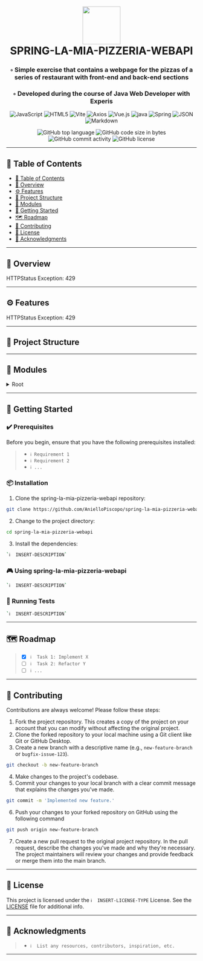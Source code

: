 <div align="center">
<h1 align="center">
<img src="https://img.shields.io/badge/java-%23ED8B00.svg?style&logo=openjdk&logoColor=white" width="100" />
<br>SPRING-LA-MIA-PIZZERIA-WEBAPI
</h1>
<h3>◦ Simple exercise that contains a webpage for the pizzas of a series of restaurant with front-end and back-end sections</h3>
<h3>◦ Developed during the course of Java Web Developer with Experis</h3>

<p align="center">
<img src="https://img.shields.io/badge/JavaScript-F7DF1E.svg?style&logo=JavaScript&logoColor=black" alt="JavaScript" />
<img src="https://img.shields.io/badge/HTML5-E34F26.svg?style&logo=HTML5&logoColor=white" alt="HTML5" />
<img src="https://img.shields.io/badge/Vite-646CFF.svg?style&logo=Vite&logoColor=white" alt="Vite" />
<img src="https://img.shields.io/badge/Axios-5A29E4.svg?style&logo=Axios&logoColor=white" alt="Axios" />

<img src="https://img.shields.io/badge/Vue.js-4FC08D.svg?style&logo=vuedotjs&logoColor=white" alt="Vue.js" />
<img src="https://img.shields.io/badge/java-%23ED8B00.svg?style&logo=openjdk&logoColor=white" alt="java" />
<img src="https://img.shields.io/badge/Spring-4FC08D.svg?style&logo=Spring&logoColor=white" alt="Spring" />
<img src="https://img.shields.io/badge/JSON-000000.svg?style&logo=JSON&logoColor=white" alt="JSON" />
<img src="https://img.shields.io/badge/Markdown-000000.svg?style&logo=Markdown&logoColor=white" alt="Markdown" />
</p>
<img src="https://img.shields.io/github/languages/top/AnielloPiscopo/spring-la-mia-pizzeria-webapi?style&color=5D6D7E" alt="GitHub top language" />
<img src="https://img.shields.io/github/languages/code-size/AnielloPiscopo/spring-la-mia-pizzeria-webapi?style&color=5D6D7E" alt="GitHub code size in bytes" />
<img src="https://img.shields.io/github/commit-activity/m/AnielloPiscopo/spring-la-mia-pizzeria-webapi?style&color=5D6D7E" alt="GitHub commit activity" />
<img src="https://img.shields.io/github/license/AnielloPiscopo/spring-la-mia-pizzeria-webapi?style&color=5D6D7E" alt="GitHub license" />
</div>

---

## 📒 Table of Contents
- [📒 Table of Contents](#-table-of-contents)
- [📍 Overview](#-overview)
- [⚙️ Features](#-features)
- [📂 Project Structure](#project-structure)
- [🧩 Modules](#modules)
- [🚀 Getting Started](#-getting-started)
- [🗺 Roadmap](#-roadmap)
- [🤝 Contributing](#-contributing)
- [📄 License](#-license)
- [👏 Acknowledgments](#-acknowledgments)

---


## 📍 Overview

HTTPStatus Exception: 429

---

## ⚙️ Features

HTTPStatus Exception: 429

---


## 📂 Project Structure




---

## 🧩 Modules

<details closed><summary>Root</summary>

| File                                                                                                                                                                                                 | Summary                   |
| ---                                                                                                                                                                                                  | ---                       |
| [.classpath](https://github.com/AnielloPiscopo/spring-la-mia-pizzeria-webapi/blob/main/.classpath)                                                                                                   | HTTPStatus Exception: 429 |
| [.project](https://github.com/AnielloPiscopo/spring-la-mia-pizzeria-webapi/blob/main/.project)                                                                                                       | HTTPStatus Exception: 429 |
| [mvnw](https://github.com/AnielloPiscopo/spring-la-mia-pizzeria-webapi/blob/main/mvnw)                                                                                                               | HTTPStatus Exception: 429 |
| [mvnw.cmd](https://github.com/AnielloPiscopo/spring-la-mia-pizzeria-webapi/blob/main/mvnw.cmd)                                                                                                       | HTTPStatus Exception: 429 |
| [org.eclipse.core.resources.prefs](https://github.com/AnielloPiscopo/spring-la-mia-pizzeria-webapi/blob/main/.settings\org.eclipse.core.resources.prefs)                                             | HTTPStatus Exception: 429 |
| [org.eclipse.jdt.apt.core.prefs](https://github.com/AnielloPiscopo/spring-la-mia-pizzeria-webapi/blob/main/.settings\org.eclipse.jdt.apt.core.prefs)                                                 | HTTPStatus Exception: 429 |
| [org.eclipse.jdt.core.prefs](https://github.com/AnielloPiscopo/spring-la-mia-pizzeria-webapi/blob/main/.settings\org.eclipse.jdt.core.prefs)                                                         | HTTPStatus Exception: 429 |
| [org.eclipse.m2e.core.prefs](https://github.com/AnielloPiscopo/spring-la-mia-pizzeria-webapi/blob/main/.settings\org.eclipse.m2e.core.prefs)                                                         | HTTPStatus Exception: 429 |
| [org.springframework.ide.eclipse.prefs](https://github.com/AnielloPiscopo/spring-la-mia-pizzeria-webapi/blob/main/.settings\org.springframework.ide.eclipse.prefs)                                   | HTTPStatus Exception: 429 |
| [index.html](https://github.com/AnielloPiscopo/spring-la-mia-pizzeria-webapi/blob/main/front-end\index.html)                                                                                         | HTTPStatus Exception: 429 |
| [vite.config.js](https://github.com/AnielloPiscopo/spring-la-mia-pizzeria-webapi/blob/main/front-end\vite.config.js)                                                                                 | HTTPStatus Exception: 429 |
| [App.vue](https://github.com/AnielloPiscopo/spring-la-mia-pizzeria-webapi/blob/main/front-end\src\App.vue)                                                                                           | HTTPStatus Exception: 429 |
| [main.js](https://github.com/AnielloPiscopo/spring-la-mia-pizzeria-webapi/blob/main/front-end\src\main.js)                                                                                           | HTTPStatus Exception: 429 |
| [router.js](https://github.com/AnielloPiscopo/spring-la-mia-pizzeria-webapi/blob/main/front-end\src\router.js)                                                                                       | HTTPStatus Exception: 429 |
| [store.js](https://github.com/AnielloPiscopo/spring-la-mia-pizzeria-webapi/blob/main/front-end\src\store.js)                                                                                         | HTTPStatus Exception: 429 |
| [AppHeader.vue](https://github.com/AnielloPiscopo/spring-la-mia-pizzeria-webapi/blob/main/front-end\src\components\AppHeader.vue)                                                                    | HTTPStatus Exception: 429 |
| [LogoContainer.vue](https://github.com/AnielloPiscopo/spring-la-mia-pizzeria-webapi/blob/main/front-end\src\components\LogoContainer.vue)                                                            | HTTPStatus Exception: 429 |
| [NavBar.vue](https://github.com/AnielloPiscopo/spring-la-mia-pizzeria-webapi/blob/main/front-end\src\components\header\NavBar.vue)                                                                   | HTTPStatus Exception: 429 |
| [HomePage.vue](https://github.com/AnielloPiscopo/spring-la-mia-pizzeria-webapi/blob/main/front-end\src\pages\HomePage.vue)                                                                           | HTTPStatus Exception: 429 |
| [PizzasCreatePage.vue](https://github.com/AnielloPiscopo/spring-la-mia-pizzeria-webapi/blob/main/front-end\src\pages\PizzasCreatePage.vue)                                                           | HTTPStatus Exception: 429 |
| [PizzasEditPage.vue](https://github.com/AnielloPiscopo/spring-la-mia-pizzeria-webapi/blob/main/front-end\src\pages\PizzasEditPage.vue)                                                               | HTTPStatus Exception: 429 |
| [PizzasListPage.vue](https://github.com/AnielloPiscopo/spring-la-mia-pizzeria-webapi/blob/main/front-end\src\pages\PizzasListPage.vue)                                                               | HTTPStatus Exception: 429 |
| [SpringLaMiaPizzeriaCrudApplication.java](https://github.com/AnielloPiscopo/spring-la-mia-pizzeria-webapi/blob/main/src\main\java\org\java\spring\SpringLaMiaPizzeriaCrudApplication.java)           | HTTPStatus Exception: 429 |
| [ApiPizzaController.java](https://github.com/AnielloPiscopo/spring-la-mia-pizzeria-webapi/blob/main/src\main\java\org\java\spring\api\controller\ApiPizzaController.java)                            | HTTPStatus Exception: 429 |
| [AuthConfig.java](https://github.com/AnielloPiscopo/spring-la-mia-pizzeria-webapi/blob/main/src\main\java\org\java\spring\auth\conf\AuthConfig.java)                                                 | HTTPStatus Exception: 429 |
| [Role.java](https://github.com/AnielloPiscopo/spring-la-mia-pizzeria-webapi/blob/main/src\main\java\org\java\spring\auth\pojo\Role.java)                                                             | HTTPStatus Exception: 429 |
| [User.java](https://github.com/AnielloPiscopo/spring-la-mia-pizzeria-webapi/blob/main/src\main\java\org\java\spring\auth\pojo\User.java)                                                             | HTTPStatus Exception: 429 |
| [RoleRepo.java](https://github.com/AnielloPiscopo/spring-la-mia-pizzeria-webapi/blob/main/src\main\java\org\java\spring\auth\repo\RoleRepo.java)                                                     | HTTPStatus Exception: 429 |
| [UserRepo.java](https://github.com/AnielloPiscopo/spring-la-mia-pizzeria-webapi/blob/main/src\main\java\org\java\spring\auth\repo\UserRepo.java)                                                     | HTTPStatus Exception: 429 |
| [RoleServ.java](https://github.com/AnielloPiscopo/spring-la-mia-pizzeria-webapi/blob/main/src\main\java\org\java\spring\auth\services\RoleServ.java)                                                 | HTTPStatus Exception: 429 |
| [UserServ.java](https://github.com/AnielloPiscopo/spring-la-mia-pizzeria-webapi/blob/main/src\main\java\org\java\spring\auth\services\UserServ.java)                                                 | HTTPStatus Exception: 429 |
| [IngredientController.java](https://github.com/AnielloPiscopo/spring-la-mia-pizzeria-webapi/blob/main/src\main\java\org\java\spring\controllers\IngredientController.java)                           | HTTPStatus Exception: 429 |
| [MainController.java](https://github.com/AnielloPiscopo/spring-la-mia-pizzeria-webapi/blob/main/src\main\java\org\java\spring\controllers\MainController.java)                                       | HTTPStatus Exception: 429 |
| [PizzaController.java](https://github.com/AnielloPiscopo/spring-la-mia-pizzeria-webapi/blob/main/src\main\java\org\java\spring\controllers\PizzaController.java)                                     | HTTPStatus Exception: 429 |
| [SpecialOfferController.java](https://github.com/AnielloPiscopo/spring-la-mia-pizzeria-webapi/blob/main/src\main\java\org\java\spring\controllers\SpecialOfferController.java)                       | HTTPStatus Exception: 429 |
| [Helper.java](https://github.com/AnielloPiscopo/spring-la-mia-pizzeria-webapi/blob/main/src\main\java\org\java\spring\helper\Helper.java)                                                            | HTTPStatus Exception: 429 |
| [Ingredient.java](https://github.com/AnielloPiscopo/spring-la-mia-pizzeria-webapi/blob/main/src\main\java\org\java\spring\pojo\Ingredient.java)                                                      | HTTPStatus Exception: 429 |
| [Pizza.java](https://github.com/AnielloPiscopo/spring-la-mia-pizzeria-webapi/blob/main/src\main\java\org\java\spring\pojo\Pizza.java)                                                                | HTTPStatus Exception: 429 |
| [SpecialOffer.java](https://github.com/AnielloPiscopo/spring-la-mia-pizzeria-webapi/blob/main/src\main\java\org\java\spring\pojo\SpecialOffer.java)                                                  | HTTPStatus Exception: 429 |
| [IngredientRepo.java](https://github.com/AnielloPiscopo/spring-la-mia-pizzeria-webapi/blob/main/src\main\java\org\java\spring\repo\IngredientRepo.java)                                              | HTTPStatus Exception: 429 |
| [PizzaRepo.java](https://github.com/AnielloPiscopo/spring-la-mia-pizzeria-webapi/blob/main/src\main\java\org\java\spring\repo\PizzaRepo.java)                                                        | HTTPStatus Exception: 429 |
| [SpecialOfferRepo.java](https://github.com/AnielloPiscopo/spring-la-mia-pizzeria-webapi/blob/main/src\main\java\org\java\spring\repo\SpecialOfferRepo.java)                                          | HTTPStatus Exception: 429 |
| [IngredientServ.java](https://github.com/AnielloPiscopo/spring-la-mia-pizzeria-webapi/blob/main/src\main\java\org\java\spring\services\IngredientServ.java)                                          | HTTPStatus Exception: 429 |
| [PizzaServ.java](https://github.com/AnielloPiscopo/spring-la-mia-pizzeria-webapi/blob/main/src\main\java\org\java\spring\services\PizzaServ.java)                                                    | HTTPStatus Exception: 429 |
| [SpecialOfferServ.java](https://github.com/AnielloPiscopo/spring-la-mia-pizzeria-webapi/blob/main/src\main\java\org\java\spring\services\SpecialOfferServ.java)                                      | HTTPStatus Exception: 429 |
| [header.html](https://github.com/AnielloPiscopo/spring-la-mia-pizzeria-webapi/blob/main/src\main\resources\templates\frag\header.html)                                                               | HTTPStatus Exception: 429 |
| [main-layout.html](https://github.com/AnielloPiscopo/spring-la-mia-pizzeria-webapi/blob/main/src\main\resources\templates\frag\main-layout.html)                                                     | HTTPStatus Exception: 429 |
| [index.html](https://github.com/AnielloPiscopo/spring-la-mia-pizzeria-webapi/blob/main/src\main\resources\templates\view\index.html)                                                                 | HTTPStatus Exception: 429 |
| [index.html](https://github.com/AnielloPiscopo/spring-la-mia-pizzeria-webapi/blob/main/src\main\resources\templates\view\ingredient\index.html)                                                      | HTTPStatus Exception: 429 |
| [trash.html](https://github.com/AnielloPiscopo/spring-la-mia-pizzeria-webapi/blob/main/src\main\resources\templates\view\ingredient\trash.html)                                                      | HTTPStatus Exception: 429 |
| [table-layout.html](https://github.com/AnielloPiscopo/spring-la-mia-pizzeria-webapi/blob/main/src\main\resources\templates\view\ingredient\frag\table-layout.html)                                   | HTTPStatus Exception: 429 |
| [create.html](https://github.com/AnielloPiscopo/spring-la-mia-pizzeria-webapi/blob/main/src\main\resources\templates\view\pizza\create.html)                                                         | HTTPStatus Exception: 429 |
| [edit.html](https://github.com/AnielloPiscopo/spring-la-mia-pizzeria-webapi/blob/main/src\main\resources\templates\view\pizza\edit.html)                                                             | HTTPStatus Exception: 429 |
| [index.html](https://github.com/AnielloPiscopo/spring-la-mia-pizzeria-webapi/blob/main/src\main\resources\templates\view\pizza\index.html)                                                           | HTTPStatus Exception: 429 |
| [show.html](https://github.com/AnielloPiscopo/spring-la-mia-pizzeria-webapi/blob/main/src\main\resources\templates\view\pizza\show.html)                                                             | HTTPStatus Exception: 429 |
| [trash.html](https://github.com/AnielloPiscopo/spring-la-mia-pizzeria-webapi/blob/main/src\main\resources\templates\view\pizza\trash.html)                                                           | HTTPStatus Exception: 429 |
| [form.html](https://github.com/AnielloPiscopo/spring-la-mia-pizzeria-webapi/blob/main/src\main\resources\templates\view\pizza\frag\form.html)                                                        | HTTPStatus Exception: 429 |
| [table-layout.html](https://github.com/AnielloPiscopo/spring-la-mia-pizzeria-webapi/blob/main/src\main\resources\templates\view\pizza\frag\table-layout.html)                                        | HTTPStatus Exception: 429 |
| [create.html](https://github.com/AnielloPiscopo/spring-la-mia-pizzeria-webapi/blob/main/src\main\resources\templates\view\special-offer\create.html)                                                 | HTTPStatus Exception: 429 |
| [edit.html](https://github.com/AnielloPiscopo/spring-la-mia-pizzeria-webapi/blob/main/src\main\resources\templates\view\special-offer\edit.html)                                                     | HTTPStatus Exception: 429 |
| [index.html](https://github.com/AnielloPiscopo/spring-la-mia-pizzeria-webapi/blob/main/src\main\resources\templates\view\special-offer\index.html)                                                   | HTTPStatus Exception: 429 |
| [show.html](https://github.com/AnielloPiscopo/spring-la-mia-pizzeria-webapi/blob/main/src\main\resources\templates\view\special-offer\show.html)                                                     | HTTPStatus Exception: 429 |
| [trash.html](https://github.com/AnielloPiscopo/spring-la-mia-pizzeria-webapi/blob/main/src\main\resources\templates\view\special-offer\trash.html)                                                   | HTTPStatus Exception: 429 |
| [form.html](https://github.com/AnielloPiscopo/spring-la-mia-pizzeria-webapi/blob/main/src\main\resources\templates\view\special-offer\frag\form.html)                                                | HTTPStatus Exception: 429 |
| [table-layout.html](https://github.com/AnielloPiscopo/spring-la-mia-pizzeria-webapi/blob/main/src\main\resources\templates\view\special-offer\frag\table-layout.html)                                | HTTPStatus Exception: 429 |
| [SpringLaMiaPizzeriaCrudApplicationTests.java](https://github.com/AnielloPiscopo/spring-la-mia-pizzeria-webapi/blob/main/src\test\java\org\java\spring\SpringLaMiaPizzeriaCrudApplicationTests.java) | HTTPStatus Exception: 429 |
| [MANIFEST.MF](https://github.com/AnielloPiscopo/spring-la-mia-pizzeria-webapi/blob/main/target\classes\META-INF\MANIFEST.MF)                                                                         | HTTPStatus Exception: 429 |
| [header.html](https://github.com/AnielloPiscopo/spring-la-mia-pizzeria-webapi/blob/main/target\classes\templates\frag\header.html)                                                                   | HTTPStatus Exception: 429 |
| [main-layout.html](https://github.com/AnielloPiscopo/spring-la-mia-pizzeria-webapi/blob/main/target\classes\templates\frag\main-layout.html)                                                         | HTTPStatus Exception: 429 |
| [index.html](https://github.com/AnielloPiscopo/spring-la-mia-pizzeria-webapi/blob/main/target\classes\templates\view\index.html)                                                                     | HTTPStatus Exception: 429 |
| [index.html](https://github.com/AnielloPiscopo/spring-la-mia-pizzeria-webapi/blob/main/target\classes\templates\view\ingredient\index.html)                                                          | HTTPStatus Exception: 429 |
| [trash.html](https://github.com/AnielloPiscopo/spring-la-mia-pizzeria-webapi/blob/main/target\classes\templates\view\ingredient\trash.html)                                                          | HTTPStatus Exception: 429 |
| [table-layout.html](https://github.com/AnielloPiscopo/spring-la-mia-pizzeria-webapi/blob/main/target\classes\templates\view\ingredient\frag\table-layout.html)                                       | HTTPStatus Exception: 429 |
| [create.html](https://github.com/AnielloPiscopo/spring-la-mia-pizzeria-webapi/blob/main/target\classes\templates\view\pizza\create.html)                                                             | HTTPStatus Exception: 429 |
| [edit.html](https://github.com/AnielloPiscopo/spring-la-mia-pizzeria-webapi/blob/main/target\classes\templates\view\pizza\edit.html)                                                                 | HTTPStatus Exception: 429 |
| [index.html](https://github.com/AnielloPiscopo/spring-la-mia-pizzeria-webapi/blob/main/target\classes\templates\view\pizza\index.html)                                                               | HTTPStatus Exception: 429 |
| [show.html](https://github.com/AnielloPiscopo/spring-la-mia-pizzeria-webapi/blob/main/target\classes\templates\view\pizza\show.html)                                                                 | HTTPStatus Exception: 429 |
| [trash.html](https://github.com/AnielloPiscopo/spring-la-mia-pizzeria-webapi/blob/main/target\classes\templates\view\pizza\trash.html)                                                               | HTTPStatus Exception: 429 |
| [form.html](https://github.com/AnielloPiscopo/spring-la-mia-pizzeria-webapi/blob/main/target\classes\templates\view\pizza\frag\form.html)                                                            | HTTPStatus Exception: 429 |
| [table-layout.html](https://github.com/AnielloPiscopo/spring-la-mia-pizzeria-webapi/blob/main/target\classes\templates\view\pizza\frag\table-layout.html)                                            | HTTPStatus Exception: 429 |
| [create.html](https://github.com/AnielloPiscopo/spring-la-mia-pizzeria-webapi/blob/main/target\classes\templates\view\special-offer\create.html)                                                     | HTTPStatus Exception: 429 |
| [edit.html](https://github.com/AnielloPiscopo/spring-la-mia-pizzeria-webapi/blob/main/target\classes\templates\view\special-offer\edit.html)                                                         | HTTPStatus Exception: 429 |
| [index.html](https://github.com/AnielloPiscopo/spring-la-mia-pizzeria-webapi/blob/main/target\classes\templates\view\special-offer\index.html)                                                       | HTTPStatus Exception: 429 |
| [show.html](https://github.com/AnielloPiscopo/spring-la-mia-pizzeria-webapi/blob/main/target\classes\templates\view\special-offer\show.html)                                                         | HTTPStatus Exception: 429 |
| [trash.html](https://github.com/AnielloPiscopo/spring-la-mia-pizzeria-webapi/blob/main/target\classes\templates\view\special-offer\trash.html)                                                       | HTTPStatus Exception: 429 |
| [form.html](https://github.com/AnielloPiscopo/spring-la-mia-pizzeria-webapi/blob/main/target\classes\templates\view\special-offer\frag\form.html)                                                    | HTTPStatus Exception: 429 |
| [table-layout.html](https://github.com/AnielloPiscopo/spring-la-mia-pizzeria-webapi/blob/main/target\classes\templates\view\special-offer\frag\table-layout.html)                                    | HTTPStatus Exception: 429 |

</details>

---

## 🚀 Getting Started

### ✔️ Prerequisites

Before you begin, ensure that you have the following prerequisites installed:
> - `ℹ️ Requirement 1`
> - `ℹ️ Requirement 2`
> - `ℹ️ ...`

### 📦 Installation

1. Clone the spring-la-mia-pizzeria-webapi repository:
```sh
git clone https://github.com/AnielloPiscopo/spring-la-mia-pizzeria-webapi
```

2. Change to the project directory:
```sh
cd spring-la-mia-pizzeria-webapi
```

3. Install the dependencies:
```sh
`ℹ️  INSERT-DESCRIPTION`
```

### 🎮 Using spring-la-mia-pizzeria-webapi

```sh
`ℹ️  INSERT-DESCRIPTION`
```

### 🧪 Running Tests
```sh
`ℹ️  INSERT-DESCRIPTION`
```

---


## 🗺 Roadmap

> - [X] `ℹ️  Task 1: Implement X`
> - [ ] `ℹ️  Task 2: Refactor Y`
> - [ ] `ℹ️ ...`


---

## 🤝 Contributing

Contributions are always welcome! Please follow these steps:
1. Fork the project repository. This creates a copy of the project on your account that you can modify without affecting the original project.
2. Clone the forked repository to your local machine using a Git client like Git or GitHub Desktop.
3. Create a new branch with a descriptive name (e.g., `new-feature-branch` or `bugfix-issue-123`).
```sh
git checkout -b new-feature-branch
```
4. Make changes to the project's codebase.
5. Commit your changes to your local branch with a clear commit message that explains the changes you've made.
```sh
git commit -m 'Implemented new feature.'
```
6. Push your changes to your forked repository on GitHub using the following command
```sh
git push origin new-feature-branch
```
7. Create a new pull request to the original project repository. In the pull request, describe the changes you've made and why they're necessary.
The project maintainers will review your changes and provide feedback or merge them into the main branch.

---

## 📄 License

This project is licensed under the `ℹ️  INSERT-LICENSE-TYPE` License. See the [LICENSE](https://docs.github.com/en/communities/setting-up-your-project-for-healthy-contributions/adding-a-license-to-a-repository) file for additional info.

---

## 👏 Acknowledgments

> - `ℹ️  List any resources, contributors, inspiration, etc.`

---
